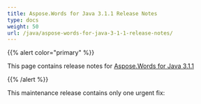 ```yaml
---
title: Aspose.Words for Java 3.1.1 Release Notes
type: docs
weight: 50
url: /java/aspose-words-for-java-3-1-1-release-notes/
---
```


{{% alert color="primary" %}} 

This page contains release notes for [Aspose.Words for Java 3.1.1](http://www.aspose.com/downloads/words/java/new-releases/aspose.words-for-java-3.1.1/)

{{% /alert %}} 

This maintenance release contains only one urgent fix: 
